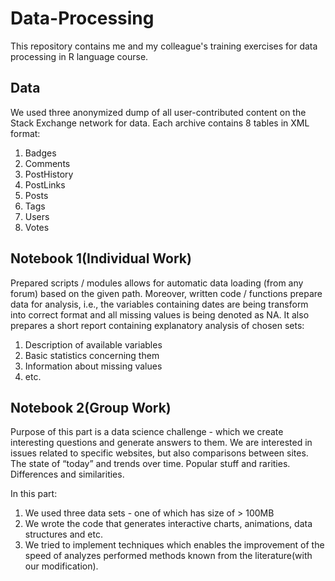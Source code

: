 # Data-Processing
This repository contains me and my colleague's training exercises for data processing in R language course.

## Data
We used three anonymized dump of all user-contributed content on the Stack Exchange network for data. Each archive contains 8 tables in XML format:
1. Badges
2. Comments
3. PostHistory
4. PostLinks
5. Posts
6. Tags
7. Users
8. Votes

## Notebook 1(Individual Work)
Prepared scripts / modules allows for automatic data loading (from any forum) based on the given path. Moreover, written code / functions prepare data for analysis, i.e., the variables containing dates are being transform into correct format and all missing values is being denoted as NA. It also prepares a short report containing explanatory analysis of chosen sets:
1. Description of available variables
2. Basic statistics concerning them
3. Information about missing values
4. etc.

## Notebook 2(Group Work)
Purpose of this part is a data science challenge - which we create interesting questions and generate answers to them. We are interested in issues related to specific websites, but also comparisons between sites. The state of “today” and trends over time. Popular stuff and rarities. Differences and similarities.

In this part:
1. We used three data sets - one of which has size of > 100MB
2. We wrote the code that generates interactive charts, animations, data structures and etc.
3. We tried to implement techniques which enables the improvement of the speed of analyzes performed methods known from the literature(with our modification).
